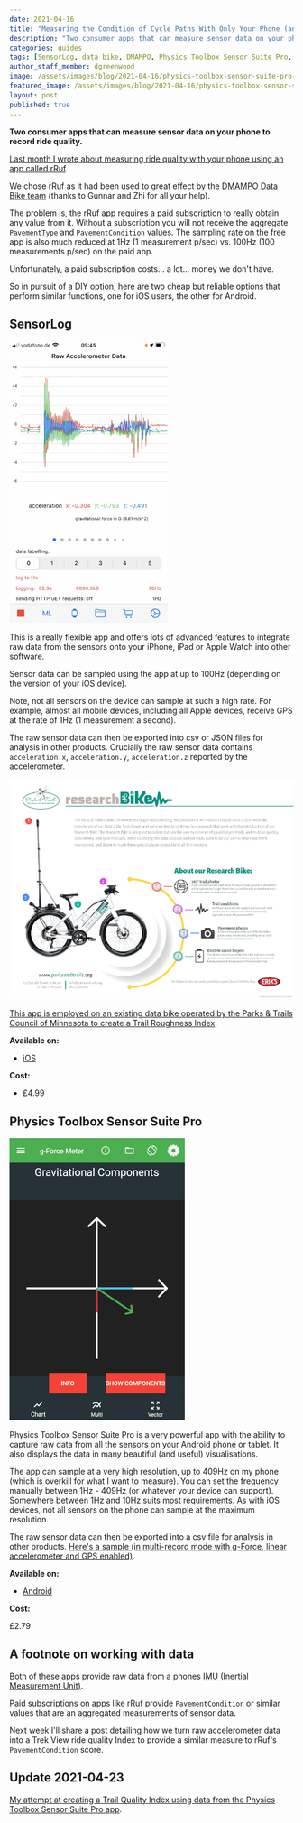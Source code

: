 ```yaml
---
date: 2021-04-16
title: "Measuring the Condition of Cycle Paths With Only Your Phone (an update)"
description: "Two consumer apps that can measure sensor data on your phone to record ride quality."
categories: guides
tags: [SensorLog, data bike, DMAMPO, Physics Toolbox Sensor Suite Pro, bike]
author_staff_member: dgreenwood
image: /assets/images/blog/2021-04-16/physics-toolbox-sensor-suite-pro-meta.jpeg
featured_image: /assets/images/blog/2021-04-16/physics-toolbox-sensor-suite-pro-sm.jpeg
layout: post
published: true
---
```


**Two consumer apps that can measure sensor data on your phone to record ride quality.**

[Last month I wrote about measuring ride quality with your phone using an app called rRuf](/blog/2021/measuring-condition-cycle-paths-phone).

We chose rRuf as it had been used to great effect by the [DMAMPO Data Bike team](https://dmampo.org/data-bike/) (thanks to Gunnar and Zhi for all your help).

The problem is, the rRuf app requires a paid subscription to really obtain any value from it. Without a subscription you will not receive the aggregate `PavementType` and `PavementCondition` values. The sampling rate on the free app is also much reduced at 1Hz (1 measurement p/sec) vs. 100Hz (100 measurements p/sec) on the paid app.

Unfortunately, a paid subscription costs... a lot... money we don't have.

So in pursuit of a DIY option, here are two cheap but reliable options that perform similar functions, one for iOS users, the other for Android.

## SensorLog

<img class="img-fluid" src="/assets/images/blog/2021-04-16/sensorlog.jpeg" alt="SensorLog iOS app" title="SensorLog iOS app" />

This is a really flexible app and offers lots of advanced features to integrate raw data from the sensors onto your iPhone, iPad or Apple Watch into other software. 

Sensor data can be sampled using the app at up to 100Hz (depending on the version of your iOS device).

Note, not all sensors on the device can sample at such a high rate. For example, almost all mobile devices, including all Apple devices, receive GPS at the rate of 1Hz (1 measurement a second).

The raw sensor data can then be exported into csv or JSON files for analysis in other products. Crucially the raw sensor data contains `acceleration.x`, `acceleration.y`, `acceleration.z` reported by the accelerometer.

<img class="img-fluid" src="/assets/images/blog/2021-04-16/ResearchBikeInfographic-sm.jpeg" alt="Minnesota Research Bike" title="Minnesota Research Bike" />

[This app is employed on an existing data bike operated by the Parks & Trails Council of Minnesota to create a Trail Roughness Index](https://www.parksandtrails.org/2018/07/31/researchbike-adventure-underway/).

**Available on:**

* [iOS](https://apps.apple.com/gb/app/sensorlog/id388014573)

**Cost:**

* £4.99

## Physics Toolbox Sensor Suite Pro

<img class="img-fluid" src="/assets/images/blog/2021-04-16/Physics-Toolbox-Accelerometer-app.png" alt="Physics Toolbox Accelerometer app" title="Physics Toolbox Accelerometer app" />

Physics Toolbox Sensor Suite Pro is a very powerful app with the ability to capture raw data from all the sensors on your Android phone or tablet. It also displays the data in many beautiful (and useful) visualisations.

The app can sample at a very high resolution, up to 409Hz on my phone (which is overkill for what I want to measure). You can set the frequency manually between 1Hz - 409Hz (or whatever your device can support). Somewhere between 1Hz and 10Hz suits most requirements. As with iOS devices, not all sensors on the phone can sample at the maximum resolution.

The raw sensor data can then be exported into a csv file for analysis in other products. [Here's a sample (in multi-record mode with g-Force, linear accelerometer and GPS enabled)](https://docs.google.com/spreadsheets/d/1IkbSO9RulsnjQ96o9nOZjmstZ1gmCnF9bo5q22K5ASQ/edit#gid=1315472714).

**Available on:**

* [Android](https://play.google.com/store/apps/details?id=net.vieyrasoftware.physicstoolboxsuitepro&hl=en_GB&gl=US)

**Cost:**

£2.79

## A footnote on working with data

Both of these apps provide raw data from a phones [IMU (Inertial Measurement Unit)](/blog/2020/360-camera-sensors-imu-accelerometer-gyroscope-magnetometer).

Paid subscriptions on apps like rRuf provide `PavementCondition` or similar values that are an aggregated measurements of sensor data.

Next week I'll share a post detailing how we turn raw accelerometer data into a Trek View ride quality Index to provide a similar measure to rRuf's `PavementCondition` score.

## Update 2021-04-23

[My attempt at creating a Trail Quality Index using data from the Physics Toolbox Sensor Suite Pro app](/blog/2021/trek-view-ride-quality-index).
